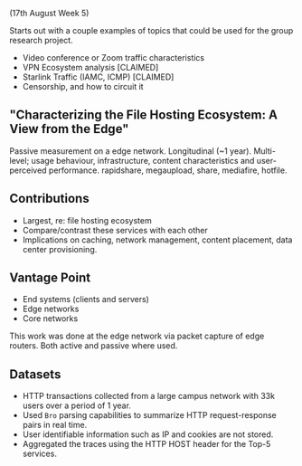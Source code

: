 (17th August Week 5)

Starts out with a couple examples of topics that could be used for the group research project.

- Video conference or Zoom traffic characteristics
- VPN Ecosystem analysis [CLAIMED]
- Starlink Traffic (IAMC, ICMP) [CLAIMED]
- Censorship, and how to circuit it

## "Characterizing the File Hosting Ecosystem: A View from the Edge"
Passive measurement on a edge network. Longitudinal (~1 year). Multi-level; usage behaviour, infrastructure, content characteristics and user-perceived performance. rapidshare, megaupload, share, mediafire, hotfile.

## Contributions
- Largest, re: file hosting ecosystem
- Compare/contrast these services with each other
- Implications on caching, network management, content placement, data center provisioning.

## Vantage Point 
- End systems (clients and servers)
- Edge networks
- Core networks

This work was done at the edge network via packet capture of edge routers. Both active and passive where used.

## Datasets
- HTTP transactions collected from a large campus network with 33k users over a period of 1 year.
- Used `Bro` parsing capabilities to summarize HTTP request-response pairs in real time.
- User identifiable information such as IP and cookies are not stored.
- Aggregated the traces using the HTTP HOST header for the Top-5 services.
